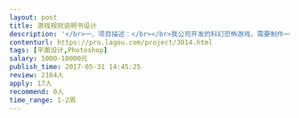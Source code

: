 ```yaml
---                
layout: post       
title: 游戏规则说明书设计           
description: '</br>一、项目描述：</br></br>我公司开发的科幻恐怖游戏，需要制作一本游戏规则书，大约30页左右。</br></br>二、主要功能点：</br></br>1.文本排版</br>2.规则解释配图</br></br>三、可参考产品：</br></br>http://resources.cmon.com/GreenHordeRB_WIP.pdf</br>'     
contenturl: https://pro.lagou.com/project/3014.html      
tags: [平面设计,Photoshop]            
salary: 5000-10000元          
publish_time: 2017-05-31 14:45:25         
review: 2164人                   
apply: 17人                   
recommend: 0人                   
time_range: 1-2周              
---                 
```

